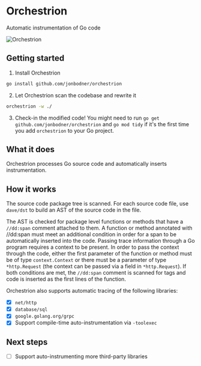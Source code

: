 # Orchestrion

Automatic instrumentation of Go code

![Orchestrion](https://upload.wikimedia.org/wikipedia/commons/5/55/Welteorchestrion1862.jpg)

## Getting started

1. Install Orchestrion

```sh
go install github.com/jonbodner/orchestrion
```

2. Let Orchestrion scan the codebase and rewrite it

```sh
orchestrion -w ./
```

3. Check-in the modified code! You might need to run `go get github.com/jonbodner/orchestrion` and `go mod tidy` if it's the first time you add `orchestrion` to your Go project.

## What it does

Orchestrion processes Go source code and automatically inserts instrumentation.

## How it works

The source code package tree is scanned. For each source code file, use `dave/dst` to build an AST of the source code in the file.

The AST is checked for package level functions or methods that have a `//dd:span` comment attached to them. A function or method annotated with //dd:span must meet an additional condition in order for a span to be automatically inserted into the code. Passing trace information through a Go program requires a context to be present. In order to pass the context through the code, either the first parameter of the function or method must be of type `context.Context` or there must be a parameter of type `*http.Request` (the context can be passed via a field in `*http.Request`). If both conditions are met, the `//dd:span` comment is scanned for tags and code is inserted as the first lines of the function.

Orchestrion also supports automatic tracing of the following libraries:
- [x] `net/http`
- [x] `database/sql`
- [x] `google.golang.org/grpc`
- [x] Support compile-time auto-instrumentation via `-toolexec`

## Next steps

- [ ] Support auto-instrumenting more third-party libraries
